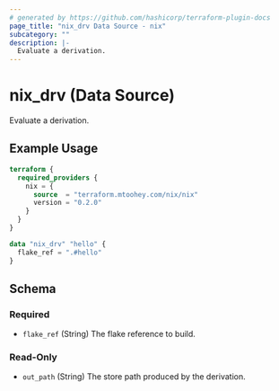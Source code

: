 ```yaml
---
# generated by https://github.com/hashicorp/terraform-plugin-docs
page_title: "nix_drv Data Source - nix"
subcategory: ""
description: |-
  Evaluate a derivation.
---
```


# nix_drv (Data Source)

Evaluate a derivation.

## Example Usage

```terraform
terraform {
  required_providers {
    nix = {
      source  = "terraform.mtoohey.com/nix/nix"
      version = "0.2.0"
    }
  }
}

data "nix_drv" "hello" {
  flake_ref = ".#hello"
}
```

<!-- schema generated by tfplugindocs -->
## Schema

### Required

- `flake_ref` (String) The flake reference to build.

### Read-Only

- `out_path` (String) The store path produced by the derivation.



